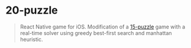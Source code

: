 # 20-puzzle

> React Native game for iOS. Modification of a [15-puzzle](https://en.wikipedia.org/wiki/15_puzzle) game with a real-time solver using greedy best-first search and manhattan heuristic.
